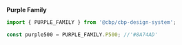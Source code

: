 **Purple Family**

```js
import { PURPLE_FAMILY } from '@cbp/cbp-design-system';
```

```js
const purple500 = PURPLE_FAMILY.P500; //'#8A74AD'
```
